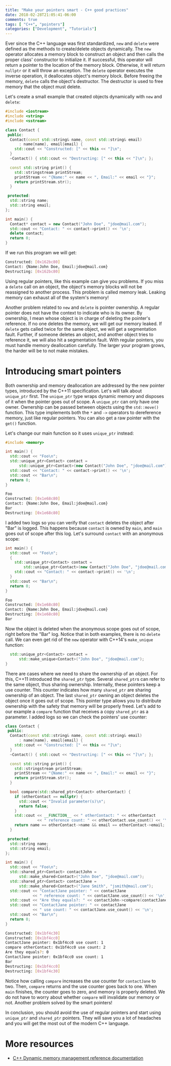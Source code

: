 ```yaml
---
title: "Make your pointers smart - C++ good practices"
date: 2018-02-28T21:05:41-06:00
comments: true
tags: [ "C++", "pointers"]
categories: ["Development", "Tutorials"]
---
```


Ever since the C++ language was first standardized, `new` and `delete` were defined as the methods to create/delete objects dynamically. The `new` operator allocates a memory block to construct an object and then calls the proper class' constructor to initialize it. If successful, this operator will return a pointer to the location of the memory block. Otherwise, it will return `nullptr` or it will throw an exception. The `delete` operator executes the inverse operation, it deallocates object's memory block. Before freeing the memory, `delete` calls the object's destructor. The destructor is used to free memory that the object must delete.

Let's create a small example that created objects dynamically with `new` and `delete`:

```c++
#include <iostream>
#include <string>
#include <sstream>

class Contact {
 public:
  Contact(const std::string& name, const std::string& email)
      : name{name}, email{email} {
    std::cout << "Constructed: [" << this << "]\n";
  }
  ~Contact() { std::cout << "Destructing: [" << this << "]\n"; };

  const std::string print() {
    std::stringstream printStream;
    printStream << "{Name:" << name << ", Email:" << email << "}";
    return printStream.str();
  }

 protected:
  std::string name;
  std::string email;
};

int main() {
  Contact* contact = new Contact("John Doe", "jdoe@mail.com");
  std::cout << "Contact: " << contact->print() << '\n';
  delete contact;
  return 0;
}
```

If we run this program we will get:

```bash
Constructed: [0x162bc80]
Contact: {Name:John Doe, Email:jdoe@mail.com}
Destructing: [0x162bc80]
```

Using regular pointers, like this example can give you problems. If you miss a `delete` call on an object, the object's memory blocks will not be reassigned to another process. This problem is called memory leak. Leaking memory can exhaust all of the system's memory!

Another problem related to `new` and `delete` is pointer ownership. A regular pointer does not have the context to indicate who is its owner. By ownership, I mean whose object is in charge of deleting the pointer's reference. If no one deletes the memory, we will get our memory leaked. If `delete` gets called twice for the same object, we will get a segmentation fault. Further, if someone deletes an object, and another object tries to reference it, we will also hit a segmentation fault. With regular pointers, you must handle memory deallocation carefully. The larger your program grows, the harder will be to not make mistakes.

# Introducing smart pointers

Both ownership and memory deallocation are addressed by the new pointer types, introduced by the C++11 specification. Let's will talk about `unique_ptr` first. The `unique_ptr` type wraps dynamic memory and disposes of it when the pointer goes out of scope. A `unique_ptr` can only have one owner. Ownership can be passed between objects using the `std::move()` function. This type implements both the `*` and `->` operators to dereference memory, just like regular pointers. You can also get a raw pointer with the `get()` function.

Let's change our main function so it uses `unique_ptr` instead:

```c++
#include <memory>

int main() {
  std::cout << "Foo\n";
  std::unique_ptr<Contact> contact =
      std::unique_ptr<Contact>(new Contact("John Doe", "jdoe@mail.com"));
  std::cout << "Contact: " << contact->print() << '\n';
  std::cout << "Bar\n";
  return 0;
}
```


```bash
Foo
Constructed: [0x1e68c80]
Contact: {Name:John Doe, Email:jdoe@mail.com}
Bar
Destructing: [0x1e68c80]
```

I added two logs so you can verify that `contact` deletes the object after "Bar" is logged. This happens because `contact` is owned by `main`, and `main` goes out of scope after this log. Let's surround `contact` with an anonymous scope:

```c++
int main() {
  std::cout << "Foo\n";
  {
    std::unique_ptr<Contact> contact =
        std::unique_ptr<Contact>(new Contact("John Doe", "jdoe@mail.com"));
    std::cout << "Contact: " << contact->print() << '\n';
  }
  std::cout << "Bar\n";
  return 0;
}
```


```bash
Foo
Constructed: [0x1e68c80]
Contact: {Name:John Doe, Email:jdoe@mail.com}
Destructing: [0x1e68c80]
Bar
```

Now the object is deleted when the anonymous scope goes out of scope, right before the "Bar" log. Notice that in both examples, there is no `delete` call. We can even get rid of the `new` operator with C++14's `make_unique` function:

```c++
  std::unique_ptr<Contact> contact =
      std::make_unique<Contact>("John Doe", "jdoe@mail.com");
}
```

There are cases where we need to share the ownership of an object. For this, C++11 introduced the `shared_ptr` type. Several `shared_ptr`s can refer to the same object, thus sharing ownership. Internally, these pointers keep a use counter. This counter indicates how many `shared_ptr` are sharing ownership of an object. The last `shared_ptr` owning an object deletes the object once it goes out of scope. This pointer type allows you to distribute ownership with the safety that memory will be properly freed. Let's add to our example a `compare` function that receives a copy `shared_ptr` as a parameter. I added logs so we can check the pointers' use counter:

```c++
class Contact {
 public:
  Contact(const std::string& name, const std::string& email)
      : name{name}, email{email} {
    std::cout << "Constructed: [" << this << "]\n";
  }
  ~Contact() { std::cout << "Destructing: [" << this << "]\n"; };

  const std::string print() {
    std::stringstream printStream;
    printStream << "{Name:" << name << ", Email:" << email << "}";
    return printStream.str();
  }

  bool compare(std::shared_ptr<Contact> otherContact) {
    if (otherContact == nullptr) {
      std::cout << "Invalid parameter(s)\n";
      return false;
    }
    std::cout << __FUNCTION__ << " otherContact: " << otherContact
              << " reference count: " << otherContact.use_count() << '\n';
    return name == otherContact->name && email == otherContact->email;
  }

 protected:
  std::string name;
  std::string email;
};

int main() {
  std::cout << "Foo\n";
  std::shared_ptr<Contact> contactJohn =
      std::make_shared<Contact>("John Doe", "jdoe@mail.com");
  std::shared_ptr<Contact> contactJane =
      std::make_shared<Contact>("Jane Smith", "jsmith@mail.com");
  std::cout << "ContactJane pointer: " << contactJane
            << " reference count: " << contactJane.use_count() << '\n';
  std::cout << "Are they equals?: " << contactJohn->compare(contactJane) << '\n';
  std::cout << "ContactJane pointer: " << contactJane
            << " use count: " << contactJane.use_count() << '\n';
  std::cout << "Bar\n";
  return 0;
}
```

```bash
Constructed: [0x1bf4c30]
Constructed: [0x1bf4cc0]                                             
ContactJane pointer: 0x1bf4cc0 use count: 1
compare otherContact: 0x1bf4cc0 use count: 2
Are they equals?: 0
ContactJane pointer: 0x1bf4cc0 use count: 1
Bar
Destructing: [0x1bf4cc0]
Destructing: [0x1bf4c30]
```

Notice how calling `compare` increases the use counter for `contactJane` to two. Then, `compare` returns and the use counter goes back to one. When `main` finishes, the counter goes to zero, and memory is properly deleted. We do not have to worry about whether `compare` will invalidate our memory or not. Another problem solved by the smart pointers!

In conclusion, you should avoid the use of regular pointers and start using `unique_ptr` and `shared_ptr` pointers. They will save you a lot of headaches and you will get the most out of the modern C++ language.


# More resources

+ [C++ Dynamic memory management reference documentation](http://en.cppreference.com/w/cpp/memory)

